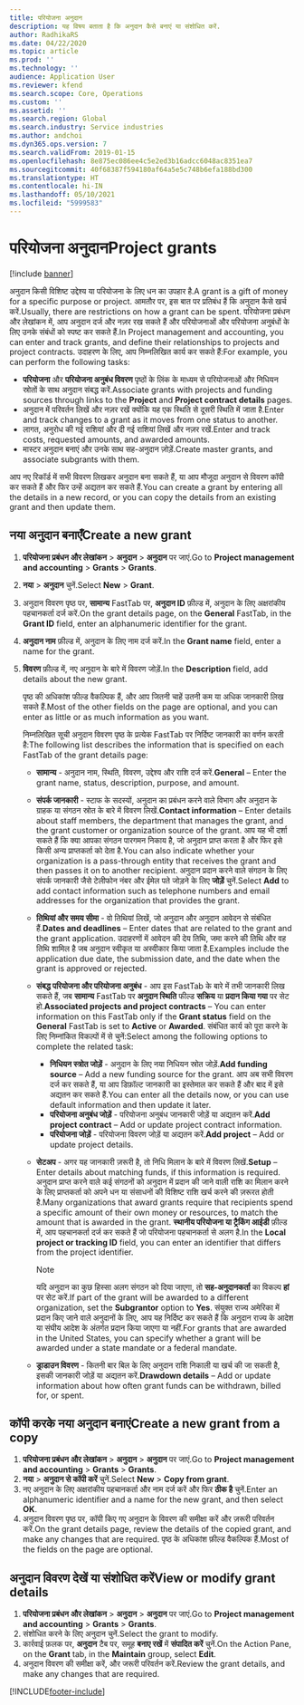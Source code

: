 ```yaml
---
title: परियोजना अनुदान
description: यह विषय बताता है कि अनुदान कैसे बनाएं या संशोधित करें.
author: RadhikaRS
ms.date: 04/22/2020
ms.topic: article
ms.prod: ''
ms.technology: ''
audience: Application User
ms.reviewer: kfend
ms.search.scope: Core, Operations
ms.custom: ''
ms.assetid: ''
ms.search.region: Global
ms.search.industry: Service industries
ms.author: andchoi
ms.dyn365.ops.version: 7
ms.search.validFrom: 2019-01-15
ms.openlocfilehash: 8e875ec086ee4c5e2ed3b16adcc6048ac8351ea7
ms.sourcegitcommit: 40f68387f594180af64a5e5c748b6efa188bd300
ms.translationtype: HT
ms.contentlocale: hi-IN
ms.lasthandoff: 05/10/2021
ms.locfileid: "5999583"
---
```

# <a name="project-grants"></a><span data-ttu-id="76ae0-103">परियोजना अनुदान</span><span class="sxs-lookup"><span data-stu-id="76ae0-103">Project grants</span></span>

[!include [banner](../includes/banner.md)]

<span data-ttu-id="76ae0-104">अनुदान किसी विशिष्ट उद्देश्य या परियोजना के लिए धन का उपहार है.</span><span class="sxs-lookup"><span data-stu-id="76ae0-104">A grant is a gift of money for a specific purpose or project.</span></span> <span data-ttu-id="76ae0-105">आमतौर पर, इस बात पर प्रतिबंध हैं कि अनुदान कैसे खर्च करें.</span><span class="sxs-lookup"><span data-stu-id="76ae0-105">Usually, there are restrictions on how a grant can be spent.</span></span> <span data-ttu-id="76ae0-106">परियोजना प्रबंधन और लेखांकन में, आप अनुदान दर्ज और नज़र रख सकते हैं और परियोजनाओं और परियोजना अनुबंधों के लिए उनके संबंधों को स्पष्ट कर सकते हैं.</span><span class="sxs-lookup"><span data-stu-id="76ae0-106">In Project management and accounting, you can enter and track grants, and define their relationships to projects and project contracts.</span></span> <span data-ttu-id="76ae0-107">उदाहरण के लिए, आप निम्नलिखित कार्य कर सकते हैं:</span><span class="sxs-lookup"><span data-stu-id="76ae0-107">For example, you can perform the following tasks:</span></span>

- <span data-ttu-id="76ae0-108">**परियोजना** और **परियोजना अनुबंध विवरण** पृष्ठों के लिंक के माध्यम से परियोजनाओं और निधियन स्रोतों के साथ अनुदान संबद्ध करें.</span><span class="sxs-lookup"><span data-stu-id="76ae0-108">Associate grants with projects and funding sources through links to the **Project** and **Project contract details** pages.</span></span>
- <span data-ttu-id="76ae0-109">अनुदान में परिवर्तन लिखें और नज़र रखें क्योंकि यह एक स्थिति से दूसरी स्थिति में जाता है.</span><span class="sxs-lookup"><span data-stu-id="76ae0-109">Enter and track changes to a grant as it moves from one status to another.</span></span>
- <span data-ttu-id="76ae0-110">लागत, अनुरोध की गई राशियां और दी गई राशियां लिखें और नज़र रखें.</span><span class="sxs-lookup"><span data-stu-id="76ae0-110">Enter and track costs, requested amounts, and awarded amounts.</span></span>
- <span data-ttu-id="76ae0-111">मास्टर अनुदान बनाएं और उनके साथ सह-अनुदान जो़ड़ें.</span><span class="sxs-lookup"><span data-stu-id="76ae0-111">Create master grants, and associate subgrants with them.</span></span>

<span data-ttu-id="76ae0-112">आप नए रिकॉर्ड में सभी विवरण लिखकर अनुदान बना सकते हैं, या आप मौजूदा अनुदान से विवरण कॉपी कर सकते हैं और फिर उन्हें अद्यतन कर सकते हैं.</span><span class="sxs-lookup"><span data-stu-id="76ae0-112">You can create a grant by entering all the details in a new record, or you can copy the details from an existing grant and then update them.</span></span>

## <a name="create-a-new-grant"></a><span data-ttu-id="76ae0-113">नया अनुदान बनाएँ</span><span class="sxs-lookup"><span data-stu-id="76ae0-113">Create a new grant</span></span>

1. <span data-ttu-id="76ae0-114">**परियोजना प्रबंधन और लेखांकन** \> **अनुदान** \> **अनुदान** पर जाएं.</span><span class="sxs-lookup"><span data-stu-id="76ae0-114">Go to **Project management and accounting** \> **Grants** \> **Grants**.</span></span>
2. <span data-ttu-id="76ae0-115">**नया** \> **अनुदान** चुनें.</span><span class="sxs-lookup"><span data-stu-id="76ae0-115">Select **New** \> **Grant**.</span></span>
3. <span data-ttu-id="76ae0-116">अनुदान विवरण पृष्ठ पर, **सामान्य** FastTab पर, **अनुदान ID** फ़ील्ड में, अनुदान के लिए अक्षरांकीय पहचानकर्ता दर्ज करें.</span><span class="sxs-lookup"><span data-stu-id="76ae0-116">On the grant details page, on the **General** FastTab, in the **Grant ID** field, enter an alphanumeric identifier for the grant.</span></span>
4. <span data-ttu-id="76ae0-117">**अनुदान नाम** फ़ील्ड में, अनुदान के लिए नाम दर्ज करें.</span><span class="sxs-lookup"><span data-stu-id="76ae0-117">In the **Grant name** field, enter a name for the grant.</span></span>
5. <span data-ttu-id="76ae0-118">**विवरण** फ़ील्ड में, नए अनुदान के बारे में विवरण जोड़ें.</span><span class="sxs-lookup"><span data-stu-id="76ae0-118">In the **Description** field, add details about the new grant.</span></span>

    <span data-ttu-id="76ae0-119">पृष्ठ की अधिकांश फील्ड वैकल्पिक हैं, और आप जितनी चाहें उतनी कम या अधिक जानकारी लिख सकते हैं.</span><span class="sxs-lookup"><span data-stu-id="76ae0-119">Most of the other fields on the page are optional, and you can enter as little or as much information as you want.</span></span>

    <span data-ttu-id="76ae0-120">निम्नलिखित सूची अनुदान विवरण पृष्ठ के प्रत्येक FastTab पर निर्दिष्ट जानकारी का वर्णन करती है:</span><span class="sxs-lookup"><span data-stu-id="76ae0-120">The following list describes the information that is specified on each FastTab of the grant details page:</span></span>

    - <span data-ttu-id="76ae0-121">**सामान्य** - अनुदान नाम, स्थिति, विवरण, उद्देश्य और राशि दर्ज करें.</span><span class="sxs-lookup"><span data-stu-id="76ae0-121">**General** – Enter the grant name, status, description, purpose, and amount.</span></span>
    - <span data-ttu-id="76ae0-122">**संपर्क जानकारी** - स्टाफ के सदस्यों, अनुदान का प्रबंधन करने वाले विभाग और अनुदान के ग्राहक या संगठन स्रोत के बारे में विवरण लिखें.</span><span class="sxs-lookup"><span data-stu-id="76ae0-122">**Contact information** – Enter details about staff members, the department that manages the grant, and the grant customer or organization source of the grant.</span></span> <span data-ttu-id="76ae0-123">आप यह भी दर्शा सकते हैं कि क्या आपका संगठन पारगमन निकाय है, जो अनुदान प्राप्त करता है और फिर इसे किसी अन्य प्राप्तकर्ता को देता है.</span><span class="sxs-lookup"><span data-stu-id="76ae0-123">You can also indicate whether your organization is a pass-through entity that receives the grant and then passes it on to another recipient.</span></span> <span data-ttu-id="76ae0-124">अनुदान प्रदान करने वाले संगठन के लिए संपर्क जानकारी जैसे टेलीफोन नंबर और ईमेल पते जोड़ने के लिए **जोड़ें** चुनें.</span><span class="sxs-lookup"><span data-stu-id="76ae0-124">Select **Add** to add contact information such as telephone numbers and email addresses for the organization that provides the grant.</span></span>
    - <span data-ttu-id="76ae0-125">**तिथियां और समय सीमा** - वो तिथियां लिखें, जो अनुदान और अनुदान आवेदन से संबंधित हैं.</span><span class="sxs-lookup"><span data-stu-id="76ae0-125">**Dates and deadlines** – Enter dates that are related to the grant and the grant application.</span></span> <span data-ttu-id="76ae0-126">उदाहरणों में आवेदन की देय तिथि, जमा करने की तिथि और वह तिथि शामिल है जब अनुदान स्वीकृत या अस्वीकार किया जाता है.</span><span class="sxs-lookup"><span data-stu-id="76ae0-126">Examples include the application due date, the submission date, and the date when the grant is approved or rejected.</span></span>
    - <span data-ttu-id="76ae0-127">**संबद्ध परियोजना और परियोजना अनुबंध** - आप इस FastTab के बारे में तभी जानकारी लिख सकते हैं, जब **सामान्य** FastTab पर **अनुदान स्थिति** फील्ड **सक्रिय** या **प्रदान किया गया** पर सेट हो.</span><span class="sxs-lookup"><span data-stu-id="76ae0-127">**Associated projects and project contracts** – You can enter information on this FastTab only if the **Grant status** field on the **General** FastTab is set to **Active** or **Awarded**.</span></span> <span data-ttu-id="76ae0-128">संबंधित कार्य को पूरा करने के लिए निम्नांकित विकल्पों में से चुनें:</span><span class="sxs-lookup"><span data-stu-id="76ae0-128">Select among the following options to complete the related task:</span></span>

        - <span data-ttu-id="76ae0-129">**निधियन स्त्रोत जोड़ें** - अनुदान के लिए नया निधियन स्रोत जोड़ें.</span><span class="sxs-lookup"><span data-stu-id="76ae0-129">**Add funding source** – Add a new funding source for the grant.</span></span> <span data-ttu-id="76ae0-130">आप अब सभी विवरण दर्ज कर सकते हैं, या आप डिफ़ॉल्ट जानकारी का इस्तेमाल कर सकते हैं और बाद में इसे अद्यतन कर सकते हैं.</span><span class="sxs-lookup"><span data-stu-id="76ae0-130">You can enter all the details now, or you can use default information and then update it later.</span></span>
        - <span data-ttu-id="76ae0-131">**परियोजना अनुबंध जोड़ें** - परियोजना अनुबंध जानकारी जोड़ें या अद्यतन करें.</span><span class="sxs-lookup"><span data-stu-id="76ae0-131">**Add project contract** – Add or update project contract information.</span></span>
        - <span data-ttu-id="76ae0-132">**परियोजना जोड़ें** - परियोजना विवरण जोड़ें या अद्यतन करें.</span><span class="sxs-lookup"><span data-stu-id="76ae0-132">**Add project** – Add or update project details.</span></span>

    - <span data-ttu-id="76ae0-133">**सेटअप** - अगर यह जानकारी ज़रूरी है, तो निधि मिलान के बारे में विवरण लिखें.</span><span class="sxs-lookup"><span data-stu-id="76ae0-133">**Setup** – Enter details about matching funds, if this information is required.</span></span> <span data-ttu-id="76ae0-134">अनुदान प्राप्त करने वाले कई संगठनों को अनुदान में प्रदान की जाने वाली राशि का मिलान करने के लिए प्राप्तकर्ता को अपने धन या संसाधनों की विशिष्ट राशि खर्च करने की ज़रूरत होती है.</span><span class="sxs-lookup"><span data-stu-id="76ae0-134">Many organizations that award grants require that recipients spend a specific amount of their own money or resources, to match the amount that is awarded in the grant.</span></span> <span data-ttu-id="76ae0-135">**स्थानीय परियोजना या ट्रैकिंग आईडी** फ़ील्ड में, आप पहचानकर्ता दर्ज कर सकते हैं जो परियोजना पहचानकर्ता से अलग है.</span><span class="sxs-lookup"><span data-stu-id="76ae0-135">In the **Local project or tracking ID** field, you can enter an identifier that differs from the project identifier.</span></span>

        > [!NOTE]
        > <span data-ttu-id="76ae0-136">यदि अनुदान का कुछ हिस्सा अलग संगठन को दिया जाएगा, तो **सह-अनुदानकर्ता** का विकल्प **हां** पर सेट करें.</span><span class="sxs-lookup"><span data-stu-id="76ae0-136">If part of the grant will be awarded to a different organization, set the **Subgrantor** option to **Yes**.</span></span> <span data-ttu-id="76ae0-137">संयुक्त राज्य अमेरिका में प्रदान किए जाने वाले अनुदानों के लिए, आप यह निर्दिष्ट कर सकते हैं कि अनुदान राज्य के आदेश या संघीय आदेश के अंतर्गत प्रदान किया जाएगा या नहीं.</span><span class="sxs-lookup"><span data-stu-id="76ae0-137">For grants that are awarded in the United States, you can specify whether a grant will be awarded under a state mandate or a federal mandate.</span></span>

    - <span data-ttu-id="76ae0-138">**ड्राडाउन विवरण** - कितनी बार बिल के लिए अनुदान राशि निकाली या खर्च की जा सकती है, इसकी जानकारी जोड़ें या अद्यतन करें.</span><span class="sxs-lookup"><span data-stu-id="76ae0-138">**Drawdown details** – Add or update information about how often grant funds can be withdrawn, billed for, or spent.</span></span>

## <a name="create-a-new-grant-from-a-copy"></a><span data-ttu-id="76ae0-139">कॉपी करके नया अनुदान बनाएं</span><span class="sxs-lookup"><span data-stu-id="76ae0-139">Create a new grant from a copy</span></span>

1. <span data-ttu-id="76ae0-140">**परियोजना प्रबंधन और लेखांकन** \> **अनुदान** \> **अनुदान** पर जाएं.</span><span class="sxs-lookup"><span data-stu-id="76ae0-140">Go to **Project management and accounting** \> **Grants** \> **Grants**.</span></span>
2. <span data-ttu-id="76ae0-141">**नया** \> **अनुदान से कॉपी करें** चुनें.</span><span class="sxs-lookup"><span data-stu-id="76ae0-141">Select **New** \> **Copy from grant**.</span></span>
3. <span data-ttu-id="76ae0-142">नए अनुदान के लिए अक्षरांकीय पहचानकर्ता और नाम दर्ज करें और फिर **ठीक है** चुनें.</span><span class="sxs-lookup"><span data-stu-id="76ae0-142">Enter an alphanumeric identifier and a name for the new grant, and then select **OK**.</span></span>
4. <span data-ttu-id="76ae0-143">अनुदान विवरण पृष्ठ पर, कॉपी किए गए अनुदान के विवरण की समीक्षा करें और ज़रूरी परिवर्तन करें.</span><span class="sxs-lookup"><span data-stu-id="76ae0-143">On the grant details page, review the details of the copied grant, and make any changes that are required.</span></span> <span data-ttu-id="76ae0-144">पृष्ठ के अधिकांश फ़ील्ड वैकल्पिक हैं.</span><span class="sxs-lookup"><span data-stu-id="76ae0-144">Most of the fields on the page are optional.</span></span>

## <a name="view-or-modify-grant-details"></a><span data-ttu-id="76ae0-145">अनुदान विवरण देखें या संशोधित करें</span><span class="sxs-lookup"><span data-stu-id="76ae0-145">View or modify grant details</span></span>

1. <span data-ttu-id="76ae0-146">**परियोजना प्रबंधन और लेखांकन** \> **अनुदान** \> **अनुदान** पर जाएं.</span><span class="sxs-lookup"><span data-stu-id="76ae0-146">Go to **Project management and accounting** \> **Grants** \> **Grants**.</span></span>
2. <span data-ttu-id="76ae0-147">संशोधित करने के लिए अनुदान चुनें.</span><span class="sxs-lookup"><span data-stu-id="76ae0-147">Select the grant to modify.</span></span>
3. <span data-ttu-id="76ae0-148">कार्रवाई फ़लक पर, **अनुदान** टैब पर, समूह **बनाए रखें** में **संपादित करें** चुनें.</span><span class="sxs-lookup"><span data-stu-id="76ae0-148">On the Action Pane, on the **Grant** tab, in the **Maintain** group, select **Edit**.</span></span>
4. <span data-ttu-id="76ae0-149">अनुदान विवरण की समीक्षा करें, और जरूरी परिवर्तन करें.</span><span class="sxs-lookup"><span data-stu-id="76ae0-149">Review the grant details, and make any changes that are required.</span></span>


[!INCLUDE[footer-include](../includes/footer-banner.md)]